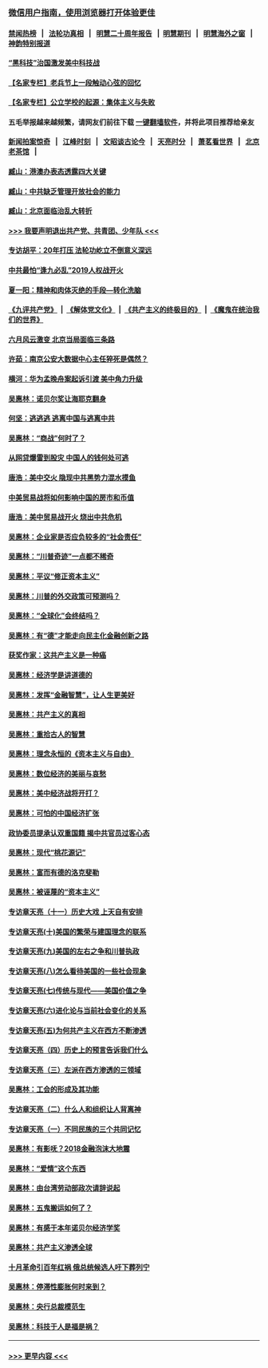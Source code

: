 ### [微信用户指南，使用浏览器打开体验更佳](https://github.com/gfw-breaker/banned-news1/blob/master/indexes/wechat-guide.md?t=0)
#### [禁闻热榜](热点新闻.md?t=0)  &nbsp;&nbsp;|&nbsp;&nbsp; [法轮功真相](https://github.com/gfw-breaker/truth/blob/master/README.md?t=0) &nbsp;&nbsp;|&nbsp;&nbsp; [明慧二十周年报告](https://github.com/gfw-breaker/mh-reports/blob/master/README.md?t=0) &nbsp;&nbsp;|&nbsp;&nbsp;[明慧期刊](https://github.com/gfw-breaker/mh-qikan) &nbsp;&nbsp;|&nbsp;&nbsp; [明慧海外之窗](https://github.com/gfw-breaker/mh-news/blob/master/README.md?t=0) &nbsp;&nbsp;|&nbsp;&nbsp; [神韵特别报道](https://github.com/gfw-breaker/mh-news/blob/master/shenyun.md?t=0)
#### [“黑科技”治国激发美中科技战](../pages/nsc423/n11638056.md?t=02041301) 
#### [【名家专栏】老兵节上一段触动心弦的回忆](../pages/nsc423/n11646016.md?t=02041301) 
#### [【名家专栏】公立学校的起源：集体主义与失败](../pages/nsc423/n11601833.md?t=02041301) 
#### 五毛举报越来越频繁，请网友们前往下载 [一键翻墙软件](https://github.com/gfw-breaker/ssr-accounts)，并将此项目推荐给亲友
#### [新闻拍案惊奇](https://github.com/gfw-breaker/banned-news1/blob/master/pages/link4.md) &nbsp;&nbsp;|&nbsp;&nbsp; [江峰时刻](https://github.com/gfw-breaker/banned-news1/blob/master/pages/link4.md) &nbsp;&nbsp;|&nbsp;&nbsp; [文昭谈古论今](https://github.com/gfw-breaker/banned-news1/blob/master/pages/link4.md) &nbsp;&nbsp;|&nbsp;&nbsp; [天亮时分](https://github.com/gfw-breaker/banned-news1/blob/master/pages/link4.md) &nbsp;&nbsp;|&nbsp;&nbsp; [萧茗看世界](https://github.com/gfw-breaker/banned-news1/blob/master/pages/link4.md) &nbsp;&nbsp;|&nbsp;&nbsp; [北京老茶馆](https://github.com/gfw-breaker/banned-news1/blob/master/pages/link4.md) &nbsp;&nbsp;|&nbsp;&nbsp; 
#### [臧山：港澳办表态透露四大关键](../pages/nsc423/n11421628.md?t=02041301) 
#### [臧山：中共缺乏管理开放社会的能力](../pages/nsc423/n11407457.md?t=02041301) 
#### [臧山：北京面临治乱大转折](../pages/nsc423/n11406895.md?t=02041301) 
#### [>>> 我要声明退出共产党、共青团、少年队 <<<](https://github.com/begood0513/goodnews/blob/master/quit/letter.md) 
#### [专访胡平：20年打压 法轮功屹立不倒意义深远](../pages/nsc423/n11398800.md?t=02041301) 
#### [中共最怕“逢九必乱”2019人权战开火](../pages/nsc423/n11385248.md?t=02041301) 
#### [夏一阳：精神和肉体灭绝的手段—转化洗脑](../pages/nsc423/n11368250.md?t=02041301) 
#### [《九评共产党》](https://github.com/begood0513/9ping.md/blob/master/README.md) &nbsp;|&nbsp; [《解体党文化》](../../../../jtdwh.md/blob/master/README.md)  &nbsp;|&nbsp; [《共产主义的终极目的》](../../../../gczydzjmd.md/blob/master/README.md) &nbsp;|&nbsp; [《魔鬼在统治我们的世界》](../../../../mgztzwmdsj.md/blob/master/README.md) 
#### [六月风云激变 北京当局面临三条路](../pages/nsc423/n11313668.md?t=02041301) 
#### [许茹：南京公安大数据中心主任猝死是偶然？](../pages/nsc423/n11064744.md?t=02041301) 
#### [横河：华为孟晚舟案起诉引渡 美中角力升级](../pages/nsc423/n11027230.md?t=02041301) 
#### [吴惠林：诺贝尔奖让海耶克翻身](../pages/nsc423/n10890049.md?t=02041301) 
#### [何坚：逃逃逃 逃离中国与逃离中共](../pages/nsc423/n10592891.md?t=02041301) 
#### [吴惠林：“商战”何时了？](../pages/nsc423/n10573558.md?t=02041301) 
#### [从网贷爆雷到股灾 中国人的钱何处可逃](../pages/nsc423/n10572800.md?t=02041301) 
#### [唐浩：美中交火 隐现中共黑势力混水摸鱼](../pages/nsc423/n10544040.md?t=02041301) 
#### [中美贸易战将如何影响中国的房市和币值](../pages/nsc423/n10543697.md?t=02041301) 
#### [唐浩：美中贸易战开火 烧出中共危机](../pages/nsc423/n10540126.md?t=02041301) 
#### [吴惠林：企业家是否应负较多的“社会责任”](../pages/nsc423/n10535022.md?t=02041301) 
#### [吴惠林：“川普奇迹”一点都不稀奇](../pages/nsc423/n10512808.md?t=02041301) 
#### [吴惠林：平议“修正资本主义”](../pages/nsc423/n10495724.md?t=02041301) 
#### [吴惠林：川普的外交政策可预测吗？](../pages/nsc423/n10462387.md?t=02041301) 
#### [吴惠林：“全球化”会终结吗？](../pages/nsc423/n10452838.md?t=02041301) 
#### [吴惠林：有“德”才能走向民主化金融创新之路](../pages/nsc423/n10432292.md?t=02041301) 
#### [获奖作家：这共产主义是一种癌](../pages/nsc423/n10431541.md?t=02041301) 
#### [吴惠林：经济学是讲道德的](../pages/nsc423/n10398014.md?t=02041301) 
#### [吴惠林：发挥“金融智慧”，让人生更美好](../pages/nsc423/n10375019.md?t=02041301) 
#### [吴惠林：共产主义的真相](../pages/nsc423/n10351394.md?t=02041301) 
#### [吴惠林：重拾古人的智慧](../pages/nsc423/n10337691.md?t=02041301) 
#### [吴惠林：理念永恒的《资本主义与自由》](../pages/nsc423/n10316274.md?t=02041301) 
#### [吴惠林：数位经济的美丽与哀愁](../pages/nsc423/n10292946.md?t=02041301) 
#### [吴惠林：美中经济战将开打？](../pages/nsc423/n10258825.md?t=02041301) 
#### [吴惠林：可怕的中国经济扩张](../pages/nsc423/n10219147.md?t=02041301) 
#### [政协委员提承认双重国籍 揭中共官员过客心态](../pages/nsc423/n10208809.md?t=02041301) 
#### [吴惠林：现代“桃花源记”](../pages/nsc423/n10185234.md?t=02041301) 
#### [吴惠林：富而有德的洛克斐勒](../pages/nsc423/n10142264.md?t=02041301) 
#### [吴惠林：被诬蔑的“资本主义”](../pages/nsc423/n10124816.md?t=02041301) 
#### [专访章天亮（十一）历史大戏 上天自有安排](../pages/nsc423/n10094905.md?t=02041301) 
#### [专访章天亮(十)美国的繁荣与建国理念的联系](../pages/nsc423/n10094899.md?t=02041301) 
#### [专访章天亮(九)美国的左右之争和川普执政](../pages/nsc423/n10094889.md?t=02041301) 
#### [专访章天亮(八)怎么看待美国的一些社会现象](../pages/nsc423/n10094857.md?t=02041301) 
#### [专访章天亮(七)传统与现代——美国价值之争](../pages/nsc423/n10093140.md?t=02041301) 
#### [专访章天亮(六)进化论与当前社会变化的关系](../pages/nsc423/n10092036.md?t=02041301) 
#### [专访章天亮(五)为何共产主义在西方不断渗透](../pages/nsc423/n10083620.md?t=02041301) 
#### [专访章天亮（四）历史上的预言告诉我们什么](../pages/nsc423/n10083606.md?t=02041301) 
#### [专访章天亮（三）左派在西方渗透的三领域](../pages/nsc423/n10081115.md?t=02041301) 
#### [吴惠林：工会的形成及其功能](../pages/nsc423/n10080633.md?t=02041301) 
#### [专访章天亮（二）什么人和组织让人背离神](../pages/nsc423/n10076637.md?t=02041301) 
#### [专访章天亮（一）不同民族的三个共同记忆](../pages/nsc423/n10074188.md?t=02041301) 
#### [吴惠林：有影呒？2018金融泡沫大地震](../pages/nsc423/n10040534.md?t=02041301) 
#### [吴惠林：“爱情”这个东西](../pages/nsc423/n10019423.md?t=02041301) 
#### [吴惠林：由台湾劳动部政次请辞说起](../pages/nsc423/n9979679.md?t=02041301) 
#### [吴惠林：五鬼搬运如何了？](../pages/nsc423/n9925338.md?t=02041301) 
#### [吴惠林：有感于本年诺贝尔经济学奖](../pages/nsc423/n9871883.md?t=02041301) 
#### [吴惠林：共产主义渗透全球](../pages/nsc423/n9812748.md?t=02041301) 
#### [十月革命引百年红祸 俄总统候选人吁下葬列宁](../pages/nsc423/n9810182.md?t=02041301) 
#### [吴惠林：停滞性膨胀何时来到？](../pages/nsc423/n9764136.md?t=02041301) 
#### [吴惠林：央行总裁模范生](../pages/nsc423/n9728134.md?t=02041301) 
#### [吴惠林：科技于人是福是祸？](../pages/nsc423/n9672982.md?t=02041301) 

----
#### [ >>> 更早内容 <<< ](../indexes/nsc423-earlier.md)
